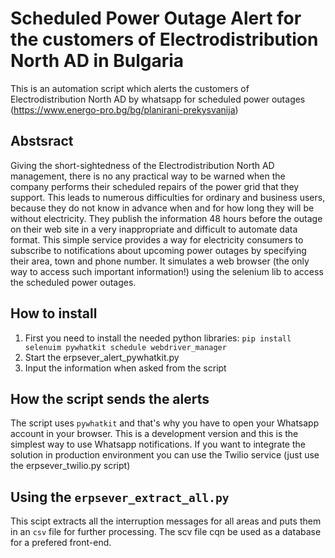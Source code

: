 # Scheduled Power Outage Alert for the customers of Electrodistribution North AD in Bulgaria
This is an automation script which alerts the customers of Electrodistribution North AD by whatsapp for scheduled power outages (https://www.energo-pro.bg/bg/planirani-prekysvanija)

## Abstsract
Giving the short-sightedness of the Electrodistribution North AD management, there is no any practical way to be warned when the company performs their scheduled repairs of the power grid that they support. This leads to numerous difficulties for ordinary and business users, because they do not know in advance when and for how long they will be without electricity. They publish the information 48 hours before the outage on their web site in  a very inappropriate and difficult to automate data format. This simple service provides a way for electricity consumers to subscribe to notifications about upcoming power outages by specifying their area, town and phone number. It simulates a web browser (the only way to access such important information!) using the selenium lib to access the scheduled power outages.

## How to install
1. First you need to install the needed python libraries: `pip install selenuim pywhatkit schedule webdriver_manager`
2. Start the erpsever_alert_pywhatkit.py
3. Input the information when asked from the script

## How the script sends the alerts
The script uses `pywhatkit` and that's why you have to open your Whatsapp account in your browser. This is a development version and this is the simplest way to use Whatsapp notifications. If you want to integrate the solution in production environment you can use the Twilio service (just use the erpsever_twilio.py script)

## Using the `erpsever_extract_all.py`
This scipt extracts all the interruption messages for all areas and puts them in an `csv` file for further processing. Thе scv file cqn be used as a database for a prefered front-end.

